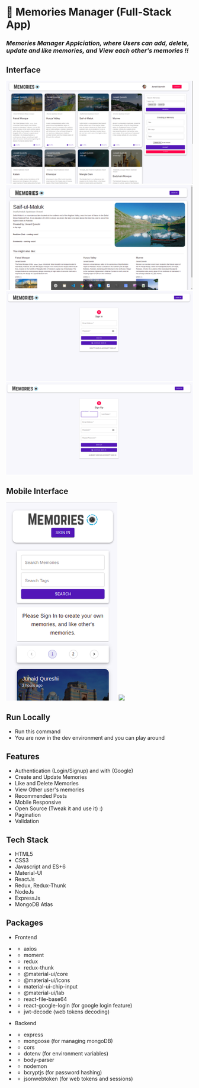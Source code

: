 # :closed_book: Memories Manager (Full-Stack App)

### _Memories Manager Applciation, where Users can add, delete, update and like memories, and View each other's memories !!_

## Interface

<img src='./projectImages/home.png/' />
<img src='./projectImages/details.png/' />
<img src='./projectImages/signIn.png/' />
<img src='./projectImages/signUp.png/' />


## Mobile Interface

<img src='./projectImages/mobile.png/' />
<img src='./projectImages/mobile2.png/' />

## Run Locally

- Run this command 
- You are now in the dev environment and you can play around

## Features

- Authentication (Login/Signup) and with (Google)
- Create and Update Memories
- Like and Delete Memories
- View Other user's memories
- Recommended Posts
- Mobile Responsive
- Open Source (Tweak it and use it) :)
- Pagination
- Validation

## Tech Stack

- HTML5
- CSS3
- Javascript and ES+6
- Material-UI
- ReactJs
- Redux, Redux-Thunk
- NodeJs
- ExpressJs
- MongoDB Atlas

## Packages

- Frontend
- - axios
- - moment
- - redux
- - redux-thunk
- - @material-ui/core
- - @material-ui/icons
- - material-ui-chip-input
- - @material-ui/lab
- - react-file-base64
- - react-google-login (for google login feature)
- - jwt-decode (web tokens decoding)

- Backend
- - express
- - mongoose (for managing mongoDB)
- - cors
- - dotenv (for environment variables)
- - body-parser
- - nodemon
- - bcryptjs (for password hashing)
- - jsonwebtoken (for web tokens and sessions)
